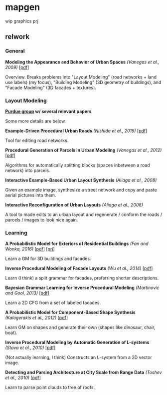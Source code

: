# mapgen
wip graphics prj

## relwork

### General

**Modeling the Appearance and Behavior of Urban Spaces** _(Vanegas et al., 2009)_ [[pdf](https://pdfs.semanticscholar.org/2fa5/555bd7300b7383e62b489169db3dd460533d.pdf)]

Overview. Breaks problems into "Layout Modeling" (road networks + land use
labels) (my focus), "Building Modeling" (3D geometry of buildings), and "Facade
Modeling" (3D facades + textures).

### Layout Modeling

**[Purdue group](https://www.cs.purdue.edu/cgvlab/urban/urban-procedural-modeling.html) w/ several relevant papers**

Some more details are below.

**Example-Driven Procedural Urban Roads** _(Nishida et al., 2015)_ [[pdf](https://www.cs.purdue.edu/cgvlab/papers/aliaga/cgf15.pdf)]

Tool for editing road networks.

**Procedural Generation of Parcels in Urban Modeling** _(Vanegas et al., 2012)_ [[pdf](https://www.cs.purdue.edu/cgvlab/papers/aliaga/eg2012.pdf)]

Algorithms for automatically splitting blocks (spaces inbetween a road network)
into parcels.

**Interactive Example-Based Urban Layout Synthesis** _(Aliaga et al., 2008)_

Given an example image, synthesize a street network and copy and paste aerial
pictures into them.

**Interactive Reconfiguration of Urban Layouts** _(Aliaga et al., 2008)_

A tool to made edits to an urban layout and regenerate / conform the roads /
parcels / images to look nice again.

### Learning

**A Probabilistic Model for Exteriors of Residential Buildings** _(Fan and Wonka, 2016)_ [[pdf](https://dl.acm.org/citation.cfm?id=2910578)] [[prj](https://sites.google.com/site/lubinfan/publications/2016-bldg-exteriors-model)]

Learn a GM for 3D buildings and facades.

**Inverse Procedural Modeling of Facade Layouts** _(Wu et al., 2014)_ [[pdf](http://peterwonka.net/Publications/pdfs/2014.SG.Wu.InverseFacadeModeling.pdf)]

Learn (I think) a split grammar for facades, preferring shorter descriptions.

**Bayesian Grammar Learning for Inverse Procedural Modeling** _(Martinovic and Gool, 2013)_ [[pdf](http://ieeexplore.ieee.org/stamp/stamp.jsp?arnumber=6618877)]

Learn a 2D CFG from a set of labeled facades.

**A Probabilistic Model for Component-Based Shape Synthesis** _(Kalogerakis et al., 2012)_ [[pdf](http://people.cs.umass.edu/~kalo/papers/ShapeSynthesis/ShapeSynthesis.pdf)]

Learn GM on shapes and generate their own (shapes like dinosaur, chair, boat).

**Inverse Procedural Modeling by Automatic Generation of L-systems** _(Stava et al., 2010)_ [[pdf](http://hpcg.purdue.edu/papers/Stava10EG.pdf)]

(Not actually learning, I think) Constructs an L-system from a 2D vector image.

**Detecting and Parsing Architecture at City Scale from Range Data** _(Toshev et al., 2010)_ [[pdf](http://repository.upenn.edu/cgi/viewcontent.cgi?article=1539&context=cis_papers)]

Learn to parse point clouds to tree of roofs.
